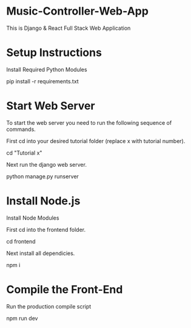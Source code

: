# Music-Controller-Web-App
This is Django & React Full Stack Web Application

# Setup Instructions
Install Required Python Modules

pip install -r requirements.txt

# Start Web Server

To start the web server you need to run the following sequence of commands.

First cd into your desired tutorial folder (replace x with tutorial number).

cd "Tutorial x"

Next run the django web server.

python manage.py runserver

# Install Node.js
Install Node Modules

First cd into the frontend folder.

cd frontend

Next install all dependicies.

npm i

# Compile the Front-End

Run the production compile script

npm run dev
